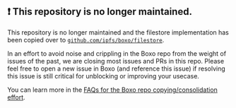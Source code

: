 ## ❗ This repository is no longer maintained.

This repository is no longer maintained and the filestore implementation has been copied over to [`github.com/ipfs/boxo/filestore`](https://github.com/ipfs/boxo/tree/main/filestore).  

In an effort to avoid noise and crippling in the Boxo repo from the weight of issues of the past, we are closing most issues and PRs in this repo.  Please feel free to open a new issue in Boxo (and reference this issue) if resolving this issue is still critical for unblocking or improving your usecase.

You can learn more in the [FAQs for the Boxo repo copying/consolidation effort](https://github.com/ipfs/boxo/wiki/Copied-or-Migrated-Repos-FAQ).
